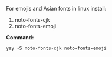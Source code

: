 For emojis and Asian fonts in linux install:

1. noto-fonts-cjk
2. noto-fonts-emoji

**Command:**

```
yay -S noto-fonts-cjk noto-fonts-emoji
```

